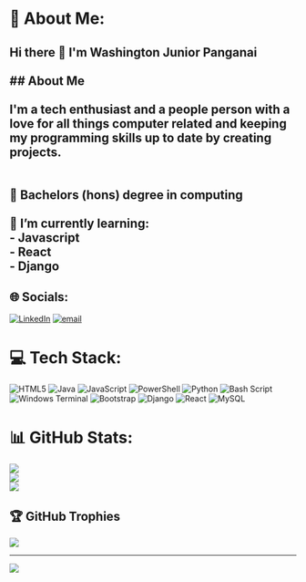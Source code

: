 # 💫 About Me:
## Hi there 👋 I'm Washington Junior Panganai<br><br>## About Me<br><br>I'm a tech enthusiast and a people person with a love for all things computer related and keeping my programming skills up to date by creating projects.<br><br><br>:brain: Bachelors (hons) degree in computing<br><br>🌱 I’m currently learning:<br>  - Javascript<br>  - React<br>  - Django


## 🌐 Socials:
[![LinkedIn](https://img.shields.io/badge/LinkedIn-%230077B5.svg?logo=linkedin&logoColor=white)](https://www.linkedin.com/in/washington-junior-panganai-9756621bb/?trk=opento_sprofile_topcard) [![email](https://img.shields.io/badge/Email-D14836?logo=gmail&logoColor=white)](mailto:washpangs@gmail.com) 

# 💻 Tech Stack:
![HTML5](https://img.shields.io/badge/html5-%23E34F26.svg?style=for-the-badge&logo=html5&logoColor=white) ![Java](https://img.shields.io/badge/java-%23ED8B00.svg?style=for-the-badge&logo=openjdk&logoColor=white) ![JavaScript](https://img.shields.io/badge/javascript-%23323330.svg?style=for-the-badge&logo=javascript&logoColor=%23F7DF1E) ![PowerShell](https://img.shields.io/badge/PowerShell-%235391FE.svg?style=for-the-badge&logo=powershell&logoColor=white) ![Python](https://img.shields.io/badge/python-3670A0?style=for-the-badge&logo=python&logoColor=ffdd54) ![Bash Script](https://img.shields.io/badge/bash_script-%23121011.svg?style=for-the-badge&logo=gnu-bash&logoColor=white) ![Windows Terminal](https://img.shields.io/badge/Windows%20Terminal-%234D4D4D.svg?style=for-the-badge&logo=windows-terminal&logoColor=white) ![Bootstrap](https://img.shields.io/badge/bootstrap-%238511FA.svg?style=for-the-badge&logo=bootstrap&logoColor=white) ![Django](https://img.shields.io/badge/django-%23092E20.svg?style=for-the-badge&logo=django&logoColor=white) ![React](https://img.shields.io/badge/react-%2320232a.svg?style=for-the-badge&logo=react&logoColor=%2361DAFB) ![MySQL](https://img.shields.io/badge/mysql-4479A1.svg?style=for-the-badge&logo=mysql&logoColor=white)
# 📊 GitHub Stats:
![](https://github-readme-stats.vercel.app/api?username=washingtonpanganai&theme=dark&hide_border=false&include_all_commits=false&count_private=false)<br/>
![](https://nirzak-streak-stats.vercel.app/?user=washingtonpanganai&theme=dark&hide_border=false)<br/>
![](https://github-readme-stats.vercel.app/api/top-langs/?username=washingtonpanganai&theme=dark&hide_border=false&include_all_commits=false&count_private=false&layout=compact)

## 🏆 GitHub Trophies
![](https://github-profile-trophy.vercel.app/?username=washingtonpanganai&theme=radical&no-frame=false&no-bg=true&margin-w=4)

---
[![](https://visitcount.itsvg.in/api?id=washingtonpanganai&icon=0&color=0)](https://visitcount.itsvg.in)

<!-- Proudly created with GPRM ( https://gprm.itsvg.in ) -->
